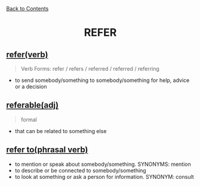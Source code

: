 ﻿[Back to Contents](../../../README.md)

<h1 style="text-align: center;">REFER</h1>

## [refer(verb)](https://www.oxfordlearnersdictionaries.com/definition/english/refer)
> Verb Forms: refer / refers / referred / referred / referring
- to send somebody/something to somebody/something for help, advice or a decision

## [referable(adj)](https://www.oxfordlearnersdictionaries.com/definition/english/referable)
> formal
- that can be related to something else

## [refer to(phrasal verb)](https://www.oxfordlearnersdictionaries.com/definition/english/refer-to)
- to mention or speak about somebody/something. SYNONYMS: mention
- to describe or be connected to somebody/something
- to look at something or ask a person for information. SYNONYM: consult

